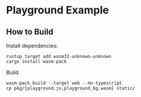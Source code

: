 # Playground Example

## How to Build
Install dependencies:
```
rustup target add wasm32-unknown-unknown
cargo install wasm-pack
```

Build:
```
wasm-pack build --target web --no-typescript
cp pkg/{playground.js,playground_bg.wasm} static/
```

